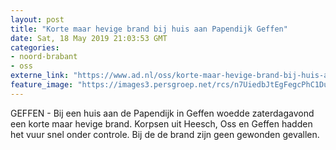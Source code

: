 ```yaml
---
layout: post
title: "Korte maar hevige brand bij huis aan Papendijk Geffen"
date: Sat, 18 May 2019 21:03:53 GMT
categories: 
- noord-brabant 
- oss 
externe_link: "https://www.ad.nl/oss/korte-maar-hevige-brand-bij-huis-aan-papendijk-geffen~a3d27ce6/"
feature_image: "https://images3.persgroep.net/rcs/n7UiedbJtEgFegcPhC1Du4k56Oo/diocontent/148712192/_fitwidth/400/?appId=21791a8992982cd8da851550a453bd7f&quality=0.7"
---
```


GEFFEN - Bij een huis aan de Papendijk in Geffen woedde zaterdagavond een korte maar hevige brand. Korpsen uit Heesch, Oss en Geffen hadden het vuur snel onder controle. Bij de de brand zijn geen gewonden gevallen.
